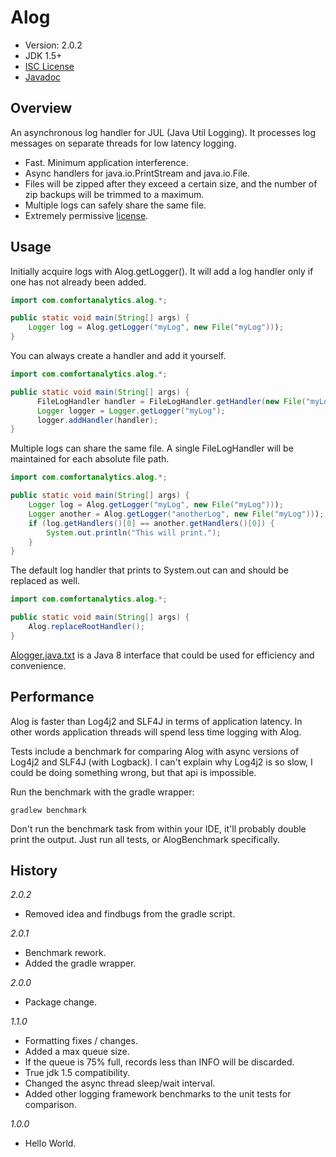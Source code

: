 Alog
====

* Version: 2.0.2
* JDK 1.5+
* [ISC License](https://en.wikipedia.org/wiki/ISC_license)
* [Javadoc](https://a-hansen.github.io/alog/)


Overview
--------

An asynchronous log handler for JUL (Java Util Logging).  It processes log messages
on separate threads for low latency logging.

* Fast.  Minimum application interference.
* Async handlers for java.io.PrintStream and java.io.File.
* Files will be zipped after they exceed a certain size, and the number of zip backups 
  will be trimmed to a maximum.
* Multiple logs can safely share the same file.
* Extremely permissive [license](https://en.wikipedia.org/wiki/ISC_license).

Usage
-----

Initially acquire logs with Alog.getLogger(). It will add a log handler only if one 
has not already been added.

```java
import com.comfortanalytics.alog.*;

public static void main(String[] args) {
    Logger log = Alog.getLogger("myLog", new File("myLog")));
}
```

You can always create a handler and add it yourself.

```java
import com.comfortanalytics.alog.*;

public static void main(String[] args) {
      FileLogHandler handler = FileLogHandler.getHandler(new File("myLog.log"));
      Logger logger = Logger.getLogger("myLog");
      logger.addHandler(handler);
}
```

Multiple logs can share the same file.  A single FileLogHandler will be maintained for 
each absolute file path.

```java
import com.comfortanalytics.alog.*;

public static void main(String[] args) {
    Logger log = Alog.getLogger("myLog", new File("myLog")));
    Logger another = Alog.getLogger("anotherLog", new File("myLog")));
    if (log.getHandlers()[0] == another.getHandlers()[0]) {
        System.out.println("This will print.");
    }
}
```

The default log handler that prints to System.out can and should be replaced as well.

```java
import com.comfortanalytics.alog.*;

public static void main(String[] args) {
    Alog.replaceRootHandler();
}
```

[Alogger.java.txt](https://github.com/a-hansen/alog/blob/master/src/main/java/com/comfortanalytics/alog/Alogger.java.txt) 
is a Java 8 interface that could be used for efficiency and convenience.

Performance
----------

Alog is faster than Log4j2 and SLF4J in terms of application latency.  In other 
words application threads will spend less time logging with Alog.  

Tests include a benchmark for comparing Alog with async versions of Log4j2 and 
SLF4J (with Logback).  I can't explain why Log4j2 is so slow, I could be doing something
 wrong, but that api is impossible.

Run the benchmark with the gradle wrapper:

```
gradlew benchmark
```

Don't run the benchmark task from within your IDE, it'll probably double print the 
output.  Just run all tests, or AlogBenchmark specifically.


History
-------
_2.0.2_
  - Removed idea and findbugs from the gradle script.
  
_2.0.1_
  - Benchmark rework.
  - Added the gradle wrapper.
  
_2.0.0_
  - Package change.
  
_1.1.0_
  - Formatting fixes / changes.
  - Added a max queue size.
  - If the queue is 75% full, records less than INFO will be discarded.
  - True jdk 1.5 compatibility.
  - Changed the async thread sleep/wait interval.
  - Added other logging framework benchmarks to the unit tests for comparison.

_1.0.0_
  - Hello World.
